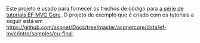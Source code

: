 Este projeto é usado para fornecer os trechos de código para [a série de tutoriais EF MVC Core](https://docs.microsoft.com/aspnet/core/data/ef-mvc/intro). O projeto de exemplo que é criado com os tutoriais a seguir está em https://github.com/aspnet/Docs/tree/master/aspnetcore/data/ef-mvc/intro/samples/cu-final.
